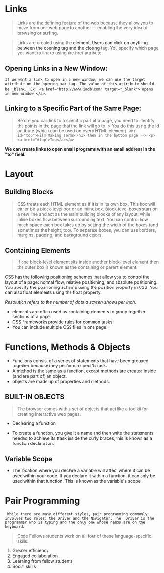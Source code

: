 # Links
> Links are the defining feature of the web because they allow you to move from one web page to another — enabling the very idea of browsing or surfing.

> Links are created using the <a> element. Users can click on anything between the opening <a> tag and the closing </a> tag. You specify which page you want to link to using the href attribute.

## Opening Links in a New Window:
`If we want a link to open in a new window, we can use the target attribute on the opening <a> tag. The value of this attribute should be _blank. `
`Ex: <a href="http://www.imdb.com" target="_blank"> opens in new window </a>.`

## Linking to a Specific Part of the Same Page:
> Before you can link to a specific part of a page, you need to identify the points in the page that the link will go to. > You do this using the id attribute (which can be used on every HTML element).
`<h1 id="top">Film-Making Terms</h1> then in the bpttom page --> <p><a href="#top">Top</a></p>`

**We can create links to open email programs with an email address in the "to" field.**

# Layout
## Building Blocks
> CSS treats each HTML element as if it is in its own box. This box will either be a block-level box or an inline box.
> Block-level boxes start on a new line and act as the main building blocks of any layout, while inline boxes flow between surrounding text. You can control how much space each box takes up by setting the width of the boxes (and  sometimes the height, too). To separate boxes, you can use borders, margins, padding, and background colors. 

## Containing Elements
> If one block-level element sits inside another block-level element then the outer box is known as the containing or parent element.

CSS has the following positioning schemes that allow you to control the layout of a page: normal flow, relative positioning, and absolute positioning. You specify the positioning scheme using the position property in CSS. You can also float elements using the float property.

*Resolution refers to the number of dots a screen shows per inch.*

- <div> elements are often used as containing elements to group together sections of a page.
- CSS Frameworks provide rules for common tasks.
- You can include multiple CSS files in one page.

# Functions, Methods & Objects
- Functions consist of a series of statements that have been grouped together because they perform a specific task. 
- A method is the same as a function, except methods are created inside (and are part of) an object. 
- objects are made up of properties and methods. 
## BUILT-IN OBJECTS
> The browser comes with a set of objects that act like a toolkit for creating interactive web pages. 

* Declearing a function
- To create a function, you give it a name and then write the statements needed to achieve its ttask inside the curly braces, this is known as a function declaration.

## Variable Scope
- The location where you declare a variable will affect where it can be used within your code. If you declare it within a function, it can only be used within that function. This is known as the variable's scope. 


# Pair Programming
` While there are many different styles, pair programming commonly involves two roles: the Driver and the Navigator. The  Driver is the programmer who is typing and the only one whose hands are on the keyboard.`

> Code Fellows students work on all four of these language-specific skills:
1. Greater efficiency
2. Engaged collaboration
3. Learning from fellow students
4. Social skills


